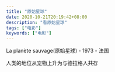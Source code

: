 ```yaml
---
title: "原始星球"
date: 2020-10-21T20:19:42+08:00
description: "看原始星球"
tags: ["电影"]
keywords: ["电影"]
---
```


La planète sauvage(原始星球) - 1973 - 法国

人类的地位从宠物上升为与德拉格人共存
